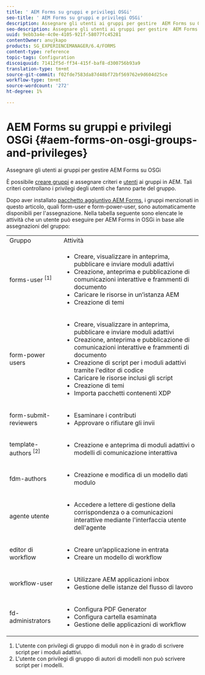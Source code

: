 ```yaml
---
title: ' AEM Forms su gruppi e privilegi OSGi'
seo-title: ' AEM Forms su gruppi e privilegi OSGi'
description: Assegnare gli utenti ai gruppi per gestire  AEM Forms su OSGi
seo-description: Assegnare gli utenti ai gruppi per gestire  AEM Forms su OSGi
uuid: 9ebb3a4e-4c0e-4105-921f-58077fc45281
contentOwner: anujkapo
products: SG_EXPERIENCEMANAGER/6.4/FORMS
content-type: reference
topic-tags: Configuration
discoiquuid: 71412f5d-ff34-415f-baf8-d300756b93a9
translation-type: tm+mt
source-git-commit: f02fde7583da87d48bf72bf569762e9d604d25ce
workflow-type: tm+mt
source-wordcount: '272'
ht-degree: 1%

---
```



#  AEM Forms su gruppi e privilegi OSGi {#aem-forms-on-osgi-groups-and-privileges}

Assegnare gli utenti ai gruppi per gestire  AEM Forms su OSGi

È possibile [creare gruppi](/help/sites-administering/user-group-ac-admin.md#group-administration) e assegnare criteri e [utenti](/help/sites-administering/user-group-ac-admin.md#user-administration) ai gruppi in AEM. Tali criteri controllano i privilegi degli utenti che fanno parte del gruppo.

Dopo aver installato [ pacchetto aggiuntivo AEM Forms](/help/forms/using/installing-configuring-aem-forms-osgi.md), i gruppi menzionati in questo articolo, quali form-user e form-power-user, sono automaticamente disponibili per l&#39;assegnazione. Nella tabella seguente sono elencate le attività che un utente può eseguire per  AEM Forms in OSGi in base alle assegnazioni del gruppo:

<table> 
 <tbody>
  <tr>
   <td>Gruppo</td> 
   <td>Attività</td> 
  </tr>
  <tr>
   <td>forms-user <sup>[1]</sup></td> 
   <td>
    <ul> 
     <li>Creare, visualizzare in anteprima, pubblicare e inviare moduli adattivi</li> 
     <li>Creazione, anteprima e pubblicazione di comunicazioni interattive e frammenti di documento</li> 
     <li>Caricare le risorse in un’istanza AEM</li> 
     <li>Creazione di temi</li> 
    </ul> </td> 
  </tr>
  <tr>
   <td>form-power users</td> 
   <td>
    <ul> 
     <li>Creare, visualizzare in anteprima, pubblicare e inviare moduli adattivi</li> 
     <li>Creazione, anteprima e pubblicazione di comunicazioni interattive e frammenti di documento</li> 
     <li>Creazione di script per i moduli adattivi tramite l'editor di codice</li> 
     <li>Caricare le risorse inclusi gli script</li> 
     <li>Creazione di temi</li> 
     <li>Importa pacchetti contenenti XDP</li> 
    </ul> </td> 
  </tr>
  <tr>
   <td>form-submit-reviewers</td> 
   <td>
    <ul> 
     <li>Esaminare i contributi</li> 
     <li>Approvare o rifiutare gli invii</li> 
    </ul> </td> 
  </tr>
  <tr>
   <td>template-authors <sup>[2]</sup></td> 
   <td>
    <ul> 
     <li>Creazione e anteprima di moduli adattivi o modelli di comunicazione interattiva</li> 
    </ul> </td> 
  </tr>
  <tr>
   <td><p>fdm-authors</p> </td> 
   <td>
    <ul> 
     <li>Creazione e modifica di un modello dati modulo</li> 
    </ul> </td> 
  </tr>
  <tr>
   <td>agente utente</td> 
   <td>
    <ul> 
     <li>Accedere a lettere di gestione della corrispondenza o a comunicazioni interattive mediante l'interfaccia utente dell'agente</li> 
    </ul> </td> 
  </tr>
  <tr>
   <td><p>editor di workflow</p> </td> 
   <td>
    <ul> 
     <li>Creare un’applicazione in entrata</li> 
     <li>Creare un modello di workflow</li> 
    </ul> </td> 
  </tr>
  <tr>
   <td>workflow-user</td> 
   <td>
    <ul> 
     <li>Utilizzare AEM applicazioni inbox</li> 
     <li>Gestione delle istanze del flusso di lavoro</li> 
    </ul> </td> 
  </tr>
  <tr>
   <td>fd-administrators</td> 
   <td>
    <ul> 
     <li>Configura PDF Generator</li> 
     <li>Configura cartella esaminata</li> 
     <li>Gestione delle applicazioni di workflow</li> 
    </ul> </td> 
  </tr>
 </tbody>
</table>

1. L&#39;utente con privilegi di gruppo di moduli non è in grado di scrivere script per i moduli adattivi.
1. L&#39;utente con privilegi di gruppo di autori di modelli non può scrivere script per i modelli.

